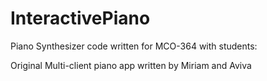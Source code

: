 InteractivePiano
================

Piano Synthesizer code written for MCO-364 with students:

Original Multi-client piano app written by Miriam and Aviva
